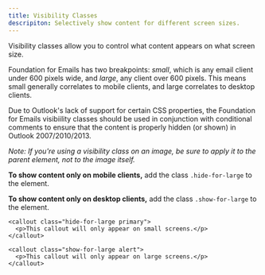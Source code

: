 ```yaml
---
title: Visibility Classes
descripiton: Selectively show content for different screen sizes.
---
```


Visibility classes allow you to control what content appears on what screen size.

Foundation for Emails has two breakpoints: *small*, which is any email client under 600 pixels wide, and *large*, any client over 600 pixels. This means small generally correlates to mobile clients, and large correlates to desktop clients.

Due to Outlook's lack of support for certain CSS properties, the Foundation for Emails visibiility classes should be used in conjunction with conditional comments to ensure that the content is properly hidden (or shown) in Outlook 2007/2010/2013.

*Note: If you're using a visibility class on an image, be sure to apply it to the parent element, not to the image itself.*

**To show content only on mobile clients,** add the class `.hide-for-large` to the element.

**To show content only on desktop clients,** add the class `.show-for-large` to the element.

```inky_example
<callout class="hide-for-large primary">
  <p>This callout will only appear on small screens.</p>
</callout>

<callout class="show-for-large alert">
  <p>This callout will only appear on large screens.</p>
</callout>
```
